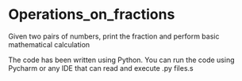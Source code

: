# Operations_on_fractions
Given two pairs of numbers, print the fraction and perform basic mathematical calculation

The code has been written using Python. You can run the code using Pycharm or any IDE that can read and execute .py files.s
